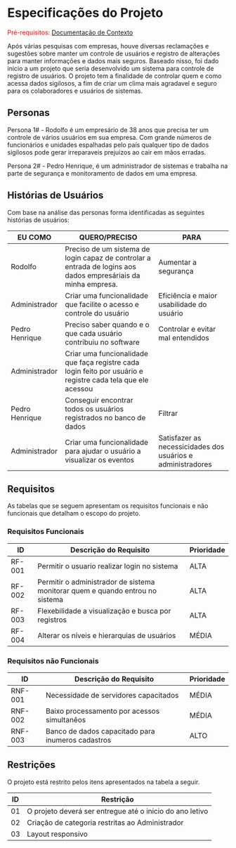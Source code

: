 # Especificações do Projeto

<span style="color:red">Pré-requisitos: <a href="1-Documentação de Contexto.md"> Documentação de Contexto</a></span>

Após várias pesquisas com empresas, houve diversas reclamações e sugestões sobre manter um controle de usuários e registro de alterações para manter informações e dados mais seguros. Baseado nisso, foi dado inicio a um projeto que seria desenvolvido um sistema para controle de registro de usuários. 
O projeto tem a finalidade de controlar quem e como acessa dados sigilosos, a fim de criar um clima mais agradavel e seguro para os colaboradores e usuários de sistemas.
## Personas

Persona 1# - Rodolfo é um empresário de 38 anos que precisa ter um controle de vários usuários em sua empresa. Com grande números de funcionários e unidades espalhadas pelo país qualquer tipo de dados sigilosos pode gerar irreparaveis prejuízos ao cair em mãos erradas.

Persona 2# - Pedro Henrique, é um administrador de sistemas e trabalha na parte de segurança e monitoramento de dados em uma empresa.
## Histórias de Usuários

Com base na análise das personas forma identificadas as seguintes histórias de usuários:

|EU COMO | QUERO/PRECISO  |PARA                 |
|--------------------|------------------------------------|----------------------------------------|
| Rodolfo | Preciso de um sistema de login capaz de controlar a entrada de logins aos dados empresáriais da minha empresa.                                                             | Aumentar a segurança               |
|Administrador       | Criar uma funcionalidade que facilite o acesso e controle do usuário                 | Eficiência e maior usabilidade do usuário 
|Pedro Henrique   | Preciso saber quando e o que cada usuário contribuiu no software                                                             | Controlar e evitar mal entendidos              |
|Administrador       | Criar uma funcionalidade que faça registre cada login feito por usuário e registre cada tela que ele acessou |
|Pedro Henrique   | Conseguir encontrar todos os usuários registrados no banco de dados                                                           | Filtrar              |
|Administrador       | Criar uma funcionalidade para ajudar o usuário a visualizar os eventos             | Satisfazer as necessicidades dos usuários e administradores |


## Requisitos

As tabelas que se seguem apresentam os requisitos funcionais e não funcionais que detalham o escopo do projeto.

### Requisitos Funcionais

|ID    | Descrição do Requisito  | Prioridade |
|------|-----------------------------------------|----|
|RF-001| Permitir o usuario realizar login no sistema | ALTA | 
|RF-002| Permitir o administrador de sistema monitorar quem e quando entrou no sistema  | ALTA |
|RF-003| Flexebilidade a visualização e busca por registros | ALTA |
|RF-004| Alterar os níveis e hierarquias de usuários | MÉDIA |


### Requisitos não Funcionais

|ID     | Descrição do Requisito  |Prioridade |
|-------|-------------------------|----|
|RNF-001| Necessidade de servidores capacitados  | MÉDIA | 
|RNF-002| Baixo processamento por acessos simultanêos |  MÉDIA |
|RNF-003| Banco de dados capacitado para inumeros cadastros | ALTO |


## Restrições

O projeto está restrito pelos itens apresentados na tabela a seguir.

|ID| Restrição                                             |
|--|-------------------------------------------------------|
|01| O projeto deverá ser entregue até o inicio do ano letivo |
|02| Criação de categoria restritas ao Administrador        |
|03| Layout responsivo |